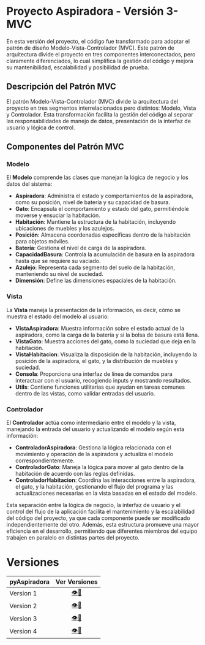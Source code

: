 # Proyecto Aspiradora - Versión 3-MVC


En esta versión del proyecto, el código fue transformado para adoptar el patrón de diseño Modelo-Vista-Controlador (MVC). Este patrón de arquitectura divide el proyecto en tres componentes interconectados, pero claramente diferenciados, lo cual simplifica la gestión del código y mejora su mantenibilidad, escalabilidad y posibilidad de prueba.

## Descripción del Patrón MVC
El patrón Modelo-Vista-Controlador (MVC) divide la arquitectura del proyecto en tres segmentos interrelacionados pero distintos: Modelo, Vista y Controlador. Esta transformación facilita la gestión del código al separar las responsabilidades de manejo de datos, presentación de la interfaz de usuario y lógica de control.

## Componentes del Patrón MVC

### Modelo
El **Modelo** comprende las clases que manejan la lógica de negocio y los datos del sistema:
- **Aspiradora**: Administra el estado y comportamientos de la aspiradora, como su posición, nivel de batería y su capacidad de basura.
- **Gato**: Encapsula el comportamiento y estado del gato, permitiéndole moverse y ensuciar la habitación.
- **Habitación**: Mantiene la estructura de la habitación, incluyendo ubicaciones de muebles y los azulejos.
- **Posición**: Almacena coordenadas específicas dentro de la habitación para objetos móviles.
- **Batería**: Gestiona el nivel de carga de la aspiradora.
- **CapacidadBasura**: Controla la acumulación de basura en la aspiradora hasta que se requiere su vaciado.
- **Azulejo**: Representa cada segmento del suelo de la habitación, manteniendo su nivel de suciedad.
- **Dimensión**: Define las dimensiones espaciales de la habitación.

### Vista
La **Vista** maneja la presentación de la información, es decir, cómo se muestra el estado del modelo al usuario:
- **VistaAspiradora**: Muestra información sobre el estado actual de la aspiradora, como la carga de la batería y si la bolsa de basura está llena.
- **VistaGato**: Muestra acciones del gato, como la suciedad que deja en la habitación.
- **VistaHabitacion**: Visualiza la disposición de la habitación, incluyendo la posición de la aspiradora, el gato, y la distribución de muebles y suciedad.
- **Consola**: Proporciona una interfaz de línea de comandos para interactuar con el usuario, recogiendo inputs y mostrando resultados.
- **Utils**: Contiene funciones utilitarias que ayudan en tareas comunes dentro de las vistas, como validar entradas del usuario.

### Controlador
El **Controlador** actúa como intermediario entre el modelo y la vista, manejando la entrada del usuario y actualizando el modelo según esta información:
- **ControladorAspiradora**: Gestiona la lógica relacionada con el movimiento y operación de la aspiradora y actualiza el modelo correspondientemente.
- **ControladorGato**: Maneja la lógica para mover al gato dentro de la habitación de acuerdo con las reglas definidas.
- **ControladorHabitacion**: Coordina las interacciones entre la aspiradora, el gato, y la habitación, gestionando el flujo del programa y las actualizaciones necesarias en la vista basadas en el estado del modelo.


Esta separación entre la lógica de negocio, la interfaz de usuario y el control del flujo de la aplicación facilita el mantenimiento y la escalabilidad del código del proyecto, ya que cada componente puede ser modificado independientemente del otro. Además, esta estructura promueve una mayor eficiencia en el desarrollo, permitiendo que diferentes miembros del equipo trabajen en paralelo en distintas partes del proyecto.


# Versiones


<div align=center>

|pyAspiradora|Ver Versiones|
|-|:-:|
|Version 1|[👁️📒](https://github.com/MRSergio21/23-24-IdSw2-SDD/tree/feature/version001)|
|Version 2|[👁️📒](https://github.com/MRSergio21/23-24-IdSw2-SDD/tree/feature/version002)|
|Version 3|[👁️📒](https://github.com/MRSergio21/23-24-IdSw2-SDD/tree/feature/version003)|
|Version 4|[👁️📒](https://github.com/MRSergio21/23-24-IdSw2-SDD/tree/main)|

</div>
